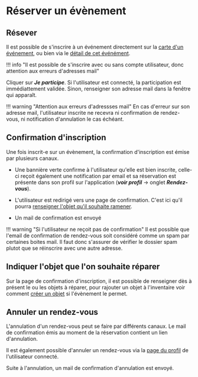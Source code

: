 # Réserver un évènement

## Résever

Il est possible de s'inscrire à un événement directement sur la [carte d'un événement](event-index.md#liste-des-evenements), ou bien via le [détail de cet événément](event-index.md#detail-dun-evenement).  

!!! info "Il est possible de s'inscrire avec ou sans compte utilisateur, donc attention aux erreurs d'adresses mail" 
 
Cliquer sur ***Je participe***. Si l'utilisateur est connecté, la participation est immédiattement validée. Sinon, 
renseigner son adresse mail dans la fenêtre qui apparaît. 

!!! warning "Attention aux erreurs d'adressses mail"
    En cas d'erreur sur son adresse mail, l'utilisateur inscrite ne recevra ni confirmation de rendez-vous, ni notification d'annulation le cas échéant.

## Confirmation d'inscription

Une fois inscrit-e sur un évènement, la confirmation d'inscription est émise par plusieurs canaux. 

- Une bannière verte confirme à l'utilisateur qu'elle est bien inscrite, celle-ci reçoit également une notification par email et sa réservation est présente dans son profil sur l'application (***voir profil*** → onglet ***Rendez-vous***).

- L'utilisateur est redirigé vers une page de confirmation. C'est ici qu'il pourra [renseigner l'objet qu'il souhaite ramener](#indiquer-l-objet-que-l-on-souhaite-reparer).

- Un mail de confirmation est envoyé 

!!! warning "Si l'utilisateur ne reçoit pas de confirmation"
    Il est possible que l'email de confirmation de rendez-vous soit considéré comme un spam par certaines boites mail. Il faut donc s'assurer de vérifier le dossier spam plutot que se réinscrire avec une autre adresse.

## Indiquer l'objet que l'on souhaite réparer 

Sur la page de confirmation d'inscription, il est possible de renseigner dès à présent le ou les objets à réparer, pour rajouter un objet à l'inventaire voir comment [créer un objet](stuffs-device/inventory.md) si l'évènement le permet.

## Annuler un rendez-vous 

L'annulation d'un rendez-vous peut se faire par différents canaux. Le mail de confirmation émis au moment de la réservation contient un lien d'annulation. 

Il est également possible d'annuler un rendez-vous via la [page du profil]("account/profil.md) de l'utilisateur connecté. 

Suite à l'annulation, un mail de confirmation d'annulation est envoyé. 